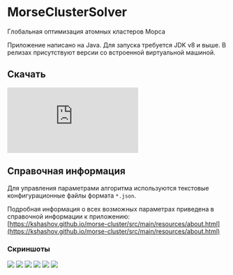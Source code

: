 # MorseClusterSolver
Глобальная оптимизация атомных кластеров Морса

Приложение написано на Java. Для запуска требуется JDK v8 и выше. В релизах присутствуют версии со встроенной виртуальной машиной.

## Скачать

[![Download MorseClusterSolver](https://sourceforge.net/sflogo.php?type=14&group_id=2849525)](https://sourceforge.net/p/mcsolver/)

## Cправочная информация
Для управления параметрами алгоритма используются текстовые конфигурационные файлы формата `*.json`. 

Подробная информация о всех возможных параметрах приведена в справочной информации к приложению: 
[https://kshashov.github.io/morse-cluster/src/main/resources/about.html](https://kshashov.github.io/morse-cluster/src/main/resources/about.html)

### Cкриншоты
<img src = "https://github.com/kshashov/morse-cluster/blob/master/img/01.PNG?raw=true">
<img src = "https://github.com/kshashov/morse-cluster/blob/master/img/02.PNG?raw=true">
<img src = "https://github.com/kshashov/morse-cluster/blob/master/img/03.PNG?raw=true">
<img src = "https://github.com/kshashov/morse-cluster/blob/master/img/04.PNG?raw=true">
<img src = "https://github.com/kshashov/morse-cluster/blob/master/img/05.PNG?raw=true">
<img src = "https://github.com/kshashov/morse-cluster/blob/master/img/06.PNG?raw=true">
